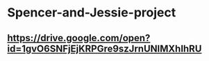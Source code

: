 # Spencer-and-Jessie-project

## https://drive.google.com/open?id=1gvO6SNFjEjKRPGre9szJrnUNlMXhIhRU
